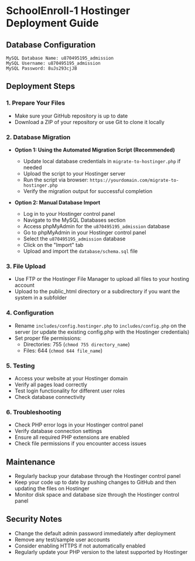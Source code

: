 # SchoolEnroll-1 Hostinger Deployment Guide

## Database Configuration
```
MySQL Database Name: u870495195_admission
MySQL Username: u870495195_admission
MySQL Password: 8uJs293cjJB
```

## Deployment Steps

### 1. Prepare Your Files
- Make sure your GitHub repository is up to date
- Download a ZIP of your repository or use Git to clone it locally

### 2. Database Migration
- **Option 1: Using the Automated Migration Script (Recommended)**
  - Update local database credentials in `migrate-to-hostinger.php` if needed
  - Upload the script to your Hostinger server
  - Run the script via browser: `https://yourdomain.com/migrate-to-hostinger.php`
  - Verify the migration output for successful completion

- **Option 2: Manual Database Import**
  - Log in to your Hostinger control panel
  - Navigate to the MySQL Databases section
  - Access phpMyAdmin for the `u870495195_admission` database
  - Go to phpMyAdmin in your Hostinger control panel
  - Select the `u870495195_admission` database
  - Click on the "Import" tab
  - Upload and import the `database/schema.sql` file

### 3. File Upload
- Use FTP or the Hostinger File Manager to upload all files to your hosting account
- Upload to the public_html directory or a subdirectory if you want the system in a subfolder

### 4. Configuration
- Rename `includes/config.hostinger.php` to `includes/config.php` on the server
  (or update the existing config.php with the Hostinger credentials)
- Set proper file permissions:
  - Directories: 755 (`chmod 755 directory_name`)
  - Files: 644 (`chmod 644 file_name`)

### 5. Testing
- Access your website at your Hostinger domain
- Verify all pages load correctly
- Test login functionality for different user roles
- Check database connectivity

### 6. Troubleshooting
- Check PHP error logs in your Hostinger control panel
- Verify database connection settings
- Ensure all required PHP extensions are enabled
- Check file permissions if you encounter access issues

## Maintenance
- Regularly backup your database through the Hostinger control panel
- Keep your code up to date by pushing changes to GitHub and then updating the files on Hostinger
- Monitor disk space and database size through the Hostinger control panel

## Security Notes
- Change the default admin password immediately after deployment
- Remove any test/sample user accounts
- Consider enabling HTTPS if not automatically enabled
- Regularly update your PHP version to the latest supported by Hostinger
